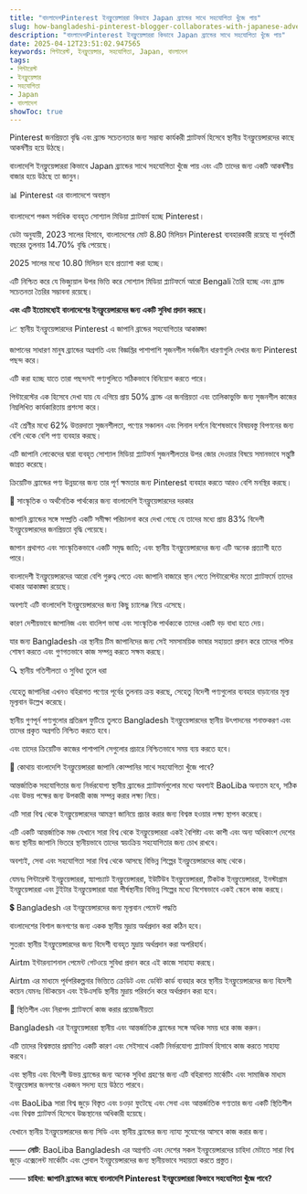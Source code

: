 ```yaml
---
title: "বাংলাদেশPinterest ইনফ্লুয়েন্সাররা কিভাবে Japan ব্র্যান্ডের সাথে সহযোগিতা খুঁজে পায়"
slug: how-bangladeshi-pinterest-blogger-collaborates-with-japanese-advertisers-2025-04-12
description: "বাংলাদেশPinterest ইনফ্লুয়েন্সাররা কিভাবে Japan ব্র্যান্ডের সাথে সহযোগিতা খুঁজে পায়"
date: 2025-04-12T23:51:02.947565
keywords: পিন্টারেস্ট, ইনফ্লুয়েন্সার, সহযোগিতা, Japan, বাংলাদেশ
tags:
- পিন্টারেস্ট
- ইনফ্লুয়েন্সার
- সহযোগিতা
- Japan
- বাংলাদেশ
showToc: true
---
```


Pinterest জনপ্রিয়তা বৃদ্ধি এবং ব্র্যান্ড সচেতনতার জন্য সম্ভাব্য কার্যকরী প্ল্যাটফর্ম হিসেবে স্থানীয় ইনফ্লুয়েন্সারদের কাছে আকর্ষণীয় হয়ে উঠছে।

বাংলাদেশি ইনফ্লুয়েন্সাররা কিভাবে Japan ব্র্যান্ডের সাথে সহযোগিতা খুঁজে পায় এবং এটি তাদের জন্য একটি আকর্ষণীয় বাজার হয়ে উঠছে তা জানুন।

📊 Pinterest এর বাংলাদেশে অবস্থান 

বাংলাদেশে পঞ্চম সর্বাধিক ব্যবহৃত সোশ্যাল মিডিয়া প্ল্যাটফর্ম হচ্ছে Pinterest।

ডেটা অনুযায়ী, 2023 সালের হিসাবে, বাংলাদেশের মোট 8.80 মিলিয়ন Pinterest ব্যবহারকারী রয়েছে যা পূর্ববর্তী বছরের তুলনায় 14.70% বৃদ্ধি পেয়েছে। 

2025 সালের মধ্যে 10.80 মিলিয়ন হবে প্রত্যাশা করা হচ্ছে।

এটি নিশ্চিত করে যে ভিজ্যুয়াল উপর ভিত্তি করে সোশ্যাল মিডিয়া প্ল্যাটফর্মে আরো Bengali তৈরি হচ্ছে এবং ব্র্যান্ড সচেতনতা তৈরির সম্ভাবনা রয়েছে।

**এবং এটি ইতোমধ্যেই বাংলাদেশের ইনফ্লুয়েন্সারদের জন্য একটি সুবিধা প্রদান করছে।**

📈 স্থানীয় ইনফ্লুয়েন্সারদের Pinterest এ জাপানি ব্রান্ডের সহযোগিতার আকাঙ্ক্ষা

জাপানের সাধারণ মানুষ ব্র্যান্ডের অগ্রগতি এবং বিজ্ঞপ্তির পাশাপাশি সৃজনশীল সর্বজনীন ধারণাগুলি দেখার জন্য Pinterest পছন্দ করে।

এটি করা হচ্ছে যাতে তারা পছন্দসই পণ্যগুলিতে সঠিকভাবে বিনিয়োগ করতে পারে।

পিন্টারেস্টের এক হিসেবে দেখা যায় যে এগিয়ে প্রায় 50% ব্র্যান্ড এর জনপ্রিয়তা এবং তালিকাভুক্তি জন্য সৃজনশীল কাজের নিম্নলিখিত কার্যকারিতায় প্রশংসা করে। 

এই শ্রেণীর মধ্যে 62% উত্তরদাতা সৃজনশীলতা, পণ্যের সঞ্চালন এবং পিনাল দর্শনে বিশেষভাবে বিষয়বস্তু বিপণনের জন্য বেশি থেকে বেশি পণ্য ব্যবহার করছে। 

এটি জাপানি লোকেদের দ্বারা ব্যবহৃত সোশ্যাল মিডিয়া প্ল্যাটফর্ম সৃজনশীলতার উপর জোর দেওয়ার বিষয়ে সমানভাবে সন্তুষ্টি জাগ্রত করেছে।

ক্রিয়েটিভ ব্র্যান্ডের পণ্য উন্নয়নের জন্য তার পূর্ণ ক্ষমতার জন্য Pinterest ব্যবহার করতে আরও বেশি মনস্থির করছে।

🔗 সাংস্কৃতিক ও অর্থনৈতিক পার্থক্যের জন্য বাংলাদেশি ইনফ্লুয়েন্সারদের দরকার

জাপানি ব্র্যান্ডের সঙ্গে সম্প্রতি একটি সমীক্ষা পরিচালনা করে দেখা গেছে যে তাদের মধ্যে প্রায় 83% বিদেশী ইনফ্লুয়েন্সারদের জনপ্রিয়তা বৃদ্ধি পেয়েছে।

জাপান প্রথাগত এবং সাংস্কৃতিকভাবে একটি সমৃদ্ধ জাতি; এবং স্থানীয় ইনফ্লুয়েন্সারদের জন্য এটি অনেক প্রত্যাশী হতে পারে।

বাংলাদেশী ইনফ্লুয়েন্সারদের আরো বেশি গুরুত্ব পেতে এবং জাপানি বাজারে স্থান পেতে পিন্টারেস্টের মতো প্ল্যাটফর্মে তাদের থাকার আকাঙ্ক্ষা রয়েছে।

অবশ্যই এটি বাংলাদেশি ইনফ্লুয়েন্সারদের জন্য কিছু চ্যালেঞ্জ নিয়ে এসেছে। 

কারণ দেশীয়ভাবে জাপানিজ এবং বাংলিশ ভাষা এবং সাংস্কৃতিক পার্থক্যকে তাদের একটি বড় বাধা হতে দেয়। 

যার জন্য Bangladesh এর স্থানীয় টিম জাপানিদের জন্য সেই সমসাময়িক ভাষার সহায়তা প্রদান করে তাদের শক্তির শোষণ করতে এবং গুণগতভাবে কাজ সম্পন্ন করতে সক্ষম করছে।

🔍 স্থানীয় গতিশীলতা ও সুবিধা তুলে ধরা

যেহেতু জাপানিরা এখনও বহিরাগত পণ্যের পূর্বের তুলনায় ক্রয় করছে, সেহেতু বিদেশী পণ্যগুলোর ব্যবহার বাড়ানোর মূল্য মূল্যবান উল্লেখ করেছে। 

স্থানীয় গুণপূর্ন পণ্যগুলোর প্রতিরূপ ফুটিয়ে তুলতে Bangladesh ইনফ্লুয়েন্সারদের স্থানীয় উৎপাদনের শনাক্তকরণ এবং তাদের প্রকৃত অগ্রগতি নিশ্চিত করতে হবে। 

এবং তাদের ক্রিয়েটিভ কাজের পাশাপাশি সেগুলোর প্রচারে নিশ্চিতভাবে সময় ব্যয় করতে হবে। 

🔰 কোথায় বাংলাদেশি ইনফ্লুয়েন্সাররা জাপানি কোম্পানির সাথে সহযোগিতা খুঁজে পাবে?

আন্তর্জাতিক সহযোগিতার জন্য নির্ভরযোগ্য স্থানীয় ব্র্যান্ডের প্ল্যাটফর্মগুলোর মধ্যে অবশ্যই BaoLiba অন্যতম হবে, সঠিক এবং উভয় পক্ষের জন্য উপকারী কাজ সম্পন্ন করার লক্ষ্য নিয়ে।

এটি সারা বিশ্ব থেকে ইনফ্লুয়েন্সারদের আমন্ত্রণ জানিয়ে প্রচার করার জন্য বিশ্বস্ত হওয়ার লক্ষ্য স্থাপন করেছে। 

এটি একটি আন্তর্জাতিক মঞ্চ যেখানে সারা বিশ্ব থেকে ইনফ্লুয়েন্সাররা একই বৈশিষ্ট্য এবং কাশী এবং অন্য অধিকাংশ দেশের জন্য স্থানীয় জাপানি ভিতরে স্থানীয়ভাবে তাদের স্বয়ংক্রিয় সহযোগিতার জন্য চোখ রাখবে।

অবশ্যই, সেবা এবং সহযোগিতা সারা বিশ্ব থেকে আসছে বিভিন্ন শিল্পের ইনফ্লুয়েন্সারদের কাছ থেকে। 

যেমনঃ পিন্টারেস্ট ইনফ্লুয়েন্সাররা, স্ন্যাপচ্যাট ইনফ্লুয়েন্সাররা, ইউটিউব ইনফ্লুয়েন্সাররা, টিকটক ইনফ্লুয়েন্সাররা, ইনস্টাগ্রাম ইনফ্লুয়েন্সাররা এবং টুইটার ইনফ্লুয়েন্সাররা যারা শীর্ষস্থানীয় বিভিন্ন শিল্পের মধ্যে বিশেষভাবে একই স্কেলে কাজ করছে।

💲 Bangladesh এর ইনফ্লুয়েন্সারদের জন্য মূল্যবান পেমেন্ট পদ্ধতি

বাংলাদেশের বিশাল জনগণের জন্য একক স্থানীয় মুদ্রায় অর্থপ্রদান করা কঠিন হবে।

সুতরাং স্থানীয় ইনফ্লুয়েন্সারদের জন্য বিদেশী ব্যবহৃত মুদ্রায় অর্থপ্রদান করা অপরিহার্য।

Airtm ইন্টারন্যাশনাল পেমেন্ট গেটওয়ে সুবিধা প্রদান করে এই কাজে সাহায্য করছে।

Airtm এর মাধ্যমে পূর্বপরিকল্পনার ভিত্তিতে ক্রেডিট এবং ডেবিট কার্ড ব্যবহার করে স্থানীয় ইনফ্লুয়েন্সারদের জন্য বিদেশী কয়েন যেমনঃ বিটকয়েন এবং ইউএসডি স্থানীয় মুদ্রায় পরিবর্তন করে অর্থপ্রদান করা হবে।

🔐 স্থিতিশীল এবং নিরাপদ প্ল্যাটফর্মে কাজ করার প্রয়োজনীয়তা

Bangladesh এর ইনফ্লুয়েন্সাররা স্থানীয় এবং আন্তর্জাতিক ব্র্যান্ডের সঙ্গে অধিক সময় ধরে কাজ করুন।

এটি তাদের বিশ্বস্ততার প্রমাণিত একটি কারণ এবং সেইসাথে একটি নির্ভরযোগ্য প্ল্যাটফর্ম হিসাবে কাজ করতে সাহায্য করবে।

এবং স্থানীয় এবং বিদেশী উভয় ব্র্যান্ডের জন্য অনেক সুবিধা গ্রহণের জন্য এটি বহিরাগত মার্কেটিং এবং সামাজিক মাধ্যম ইনফ্লুয়েন্সার জনগণের একজন সদস্য হয়ে উঠতে পারবে।

এবং BaoLiba সারা বিশ্ব জুড়ে বিস্তৃত এবং চওড়া ফুটেছে এবং সেবা এবং আন্তর্জাতিক গণ্যতার জন্য একটি স্থিতিশীল এবং বিশ্বস্ত প্ল্যাটফর্ম হিসেবে উচ্চস্থানের অধিকারী হয়েছে। 

যেখানে স্থানীয় ইনফ্লুয়েন্সারদের জন্য সিডি এবং স্থানীয় ব্র্যান্ডের জন্য ন্যায্য সুযোগের আসবে কাজ করার জন্য।

——
**নোট**: BaoLiba Bangladesh এর অগ্রগতি এবং দেশের সকল ইনফ্লুয়েন্সারদের চাহিদা মেটাতে সারা বিশ্ব জুড়ে এক্সেলেন্ট মার্কেটিং এবং গ্লোবাল ইনফ্লুয়েন্সারদের জন্য স্থানীয়ভাবে সহায়তা করতে প্রস্তুত। 

——
**চাহিদা**: **জাপানি ব্র্যান্ডের কাছে বাংলাদেশি Pinterest ইনফ্লুয়েন্সাররা কিভাবে সহযোগিতা খুঁজে পাবে?**